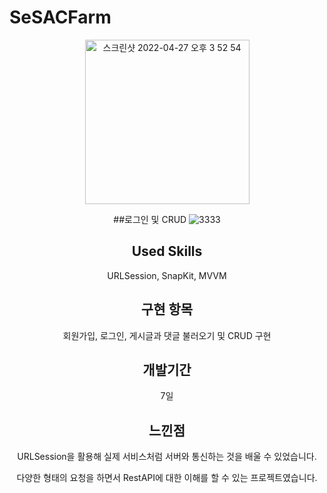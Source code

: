 # SeSACFarm

<div align="center">

  
<img width="263" alt="스크린샷 2022-04-27 오후 3 52 54" src="https://user-images.githubusercontent.com/56185581/165458977-a23defe4-d960-4f0b-9192-a608127bb945.png">

  ##로그인 및 CRUD
  ![3333](https://user-images.githubusercontent.com/56185581/165773778-2ed9ec8b-5ad0-4bf2-b1c8-4b30bf92e6ed.gif)

  
  ## Used Skills
  URLSession, SnapKit, MVVM
  
  ## 구현 항목
  회원가입, 로그인, 게시글과 댓글 불러오기 및 CRUD 구현
  
  ## 개발기간
  7일
  
  ## 느낀점
  URLSession을 활용해 실제 서비스처럼 서버와 통신하는 것을 배울 수 있었습니다.
  
  다양한 형태의 요청을 하면서 RestAPI에 대한 이해를 할 수 있는 프로젝트였습니다.
  
  
  </div>
